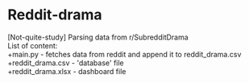 # Reddit-drama
[Not-quite-study] Parsing data from r/SubredditDrama  
List of content:  
+main.py - fetches data from reddit and append it to reddit_drama.csv  
+reddit_drama.csv - 'database' file  
+reddit_drama.xlsx - dashboard file
 
